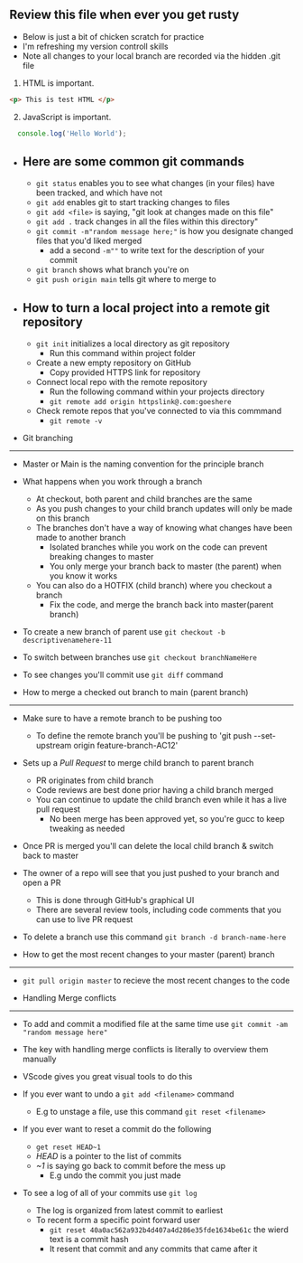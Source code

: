 ## Review this file when ever you get rusty

* Below is just a bit of chicken scratch for practice
* I'm refreshing my version controll skills
* Note all changes to your local branch are recorded via the hidden .git file

1. HTML is important. 
```html
<p> This is test HTML </p>
```
2. JavaScript is important. 
```js
  console.log('Hello World');
```

* Here are some common git commands 
  ---
  * `git status` enables you to see what changes (in your files) have been tracked, and which have not
  * `git add` <filename> enables git to start tracking changes to files 
  * `git add <file>` is saying, "git look at changes made on this file"
  * `git add .` track changes in all the files within this directory"
  * `git commit -m"random message here;"` is how you designate changed files that you'd liked merged
    * add a second `-m""` to write text for the description of your commit
  * `git branch` shows what branch you're on 
  * `git push origin main` tells git where to merge to

* How to turn a local project into a remote git repository 
  ---
  * `git init` initializes a local directory as git repository 
    * Run this command within project folder
  * Create a new empty repository on GitHub
    * Copy provided HTTPS link for repository
  * Connect local repo with the remote repository
    * Run the following command within your projects directory
    * `git remote add origin httpslink@.com:goeshere`
  * Check remote repos that you've connected to via this commmand
    * `git remote -v`

* Git branching
---
  * Master or Main is the naming convention for the principle branch
  * What happens when you work through a branch
    * At checkout, both parent and child branches are the same
    * As you push changes to your child branch updates will only be made on this branch
    * The branches don't have a way of knowing what changes have been made to another branch
      * Isolated branches while you work on the code can prevent breaking changes to master
      * You only merge your branch back to master (the parent) when you know it works
    * You can also do a HOTFIX (child branch) where you checkout a branch
      * Fix the code, and merge the branch back into master(parent branch)
  * To create a new branch of parent use `git checkout -b descriptivenamehere-11`
  * To switch between branches use `git checkout branchNameHere`
  * To see changes you'll commit use `git diff` command

* How to merge a checked out branch to main (parent branch)
---
  * Make sure to have a remote branch to be pushing too 
    * To define the remote branch you'll be pushing to 'git push --set-upstream origin feature-branch-AC12'
  * Sets up a _Pull Request_ to merge child branch to parent branch
    * PR originates from child branch
    * Code reviews are best done prior having a child branch merged
    * You can continue to update the child branch even while it has a live pull request
      * No been merge has been approved yet, so you're gucc to keep tweaking as needed
  * Once PR is merged you'll can delete the local child branch & switch back to master
  * The owner of a repo will see that you just pushed to your branch and open a PR
    * This is done through GitHub's graphical UI
    * There are several review tools, including code comments that you can use to live PR request
  * To delete a branch use this command `git branch -d branch-name-here`

* How to get the most recent changes to your master (parent) branch
---
  * `git pull origin master` to recieve the most recent changes to the code

* Handling Merge conflicts
---
  * To add and commit a modified file at the same time use `git commit -am "random message here"`
  * The key with handling merge conflicts is literally to overview them manually
  * VScode gives you great visual tools to do this

  * If you ever want to undo a `git add <filename>` command 
    * E.g to unstage a file, use this command `git reset <filename>`
  * If you ever want to reset a commit do the following
    * `get reset HEAD~1`
    * _HEAD_ is a pointer to the list of commits 
    * _~1_ is saying go back to commit before the mess up
      * E.g undo the commit you just made
  * To see a log of all of your commits use `git log`
    * The log is organized from latest commit to earliest
    * To recent form a specific point forward user 
      * `git reset 40a0ac562a932b4d407a4d286e35fde1634be61c` the wierd text is a commit hash
      * It resent that commit and any commits that came after it
